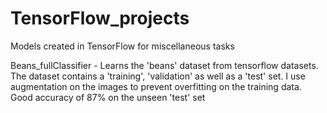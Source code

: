 # TensorFlow_projects
Models created in TensorFlow for miscellaneous tasks

Beans_fullClassifier - Learns the 'beans' dataset from tensorflow datasets. The dataset contains a 'training', 'validation' as well as a 'test' set. I use augmentation on the images to prevent overfitting on the training data. Good accuracy of 87% on the unseen 'test' set
